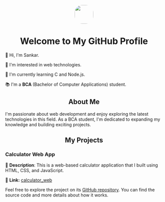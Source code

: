 <p align="center">
  <img src="https://i.postimg.cc/Sxk1B2hc/IMG-20230919-WA0008.jpg" width="60" style="border-radius: 40%;">
</p>

<h1 align="center">Welcome to My GitHub Profile</h1>

<p>
  👋 Hi, I'm Sankar.
</p>

<p align="">
  🌟 I'm interested in web technologies.
</p>

<p align="left">
  🚀 I'm currently learning C and Node.js.
</p>

<p>
  📚 I'm a <b>BCA </b>(Bachelor of Computer Applications) student.
</p>

<h2 align="center">About Me</h2>

<p align="">
  I'm passionate about web development and enjoy exploring the latest technologies in this field. As a BCA student, I'm dedicated to expanding my knowledge and building exciting projects.
</p>

<h2 align="center">My Projects</h2>

<h3 align="">Calculator Web App</h3>

<p align="">
  📝 <strong>Description</strong>: This is a web-based calculator application that I built using HTML, CSS, and JavaScript.
</p>

<p align="">
  📁 <strong>Link:</strong> <a href="https://github.com/sankar-coding/calculator_web">calculator_web</a>
</p>

<p align="">
  Feel free to explore the project on its <a href="https://github.com/sankar-coding?tab=repositories">GitHub repository</a>. You can find the source code and more details about how it works.
</p>
